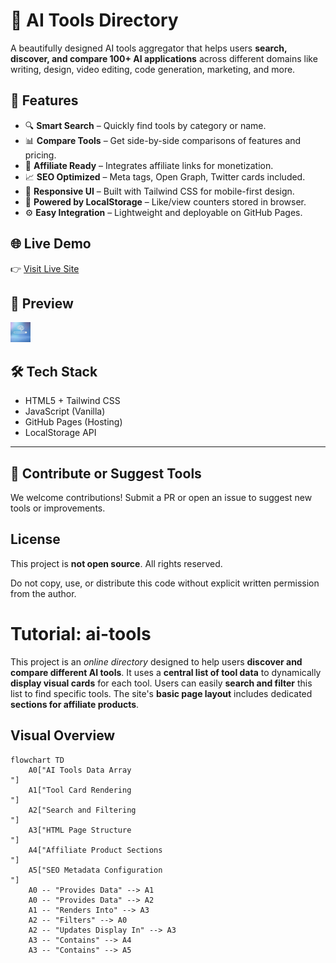 # 🧠 AI Tools Directory

A beautifully designed AI tools aggregator that helps users **search, discover, and compare 100+ AI applications** across different domains like writing, design, video editing, code generation, marketing, and more.

## 🌟 Features

- 🔍 **Smart Search** – Quickly find tools by category or name.
- 📊 **Compare Tools** – Get side-by-side comparisons of features and pricing.
- 🤑 **Affiliate Ready** – Integrates affiliate links for monetization.
- 📈 **SEO Optimized** – Meta tags, Open Graph, Twitter cards included.
- 🎨 **Responsive UI** – Built with Tailwind CSS for mobile-first design.
- 🧠 **Powered by LocalStorage** – Like/view counters stored in browser.
- ⚙️ **Easy Integration** – Lightweight and deployable on GitHub Pages.

## 🌐 Live Demo

👉 [Visit Live Site](https://santanu-p.github.io/ai-tools/)

## 📸 Preview

![AI Tools Directory Screenshot](https://github.com/santanu-p/ai-tools/blob/main/favicon_io/favicon-32x32.png)

## 🛠️ Tech Stack

- HTML5 + Tailwind CSS
- JavaScript (Vanilla)
- GitHub Pages (Hosting)
- LocalStorage API

---

## 📩 Contribute or Suggest Tools

We welcome contributions! Submit a PR or open an issue to suggest new tools or improvements.

## License

This project is **not open source**. All rights reserved.

Do not copy, use, or distribute this code without explicit written permission from the author.




# Tutorial: ai-tools

This project is an *online directory* designed to help users **discover and compare different AI tools**.
It uses a **central list of tool data** to dynamically **display visual cards** for each tool.
Users can easily **search and filter** this list to find specific tools.
The site's **basic page layout** includes dedicated **sections for affiliate products**.


## Visual Overview

```mermaid
flowchart TD
    A0["AI Tools Data Array
"]
    A1["Tool Card Rendering
"]
    A2["Search and Filtering
"]
    A3["HTML Page Structure
"]
    A4["Affiliate Product Sections
"]
    A5["SEO Metadata Configuration
"]
    A0 -- "Provides Data" --> A1
    A0 -- "Provides Data" --> A2
    A1 -- "Renders Into" --> A3
    A2 -- "Filters" --> A0
    A2 -- "Updates Display In" --> A3
    A3 -- "Contains" --> A4
    A3 -- "Contains" --> A5
```

